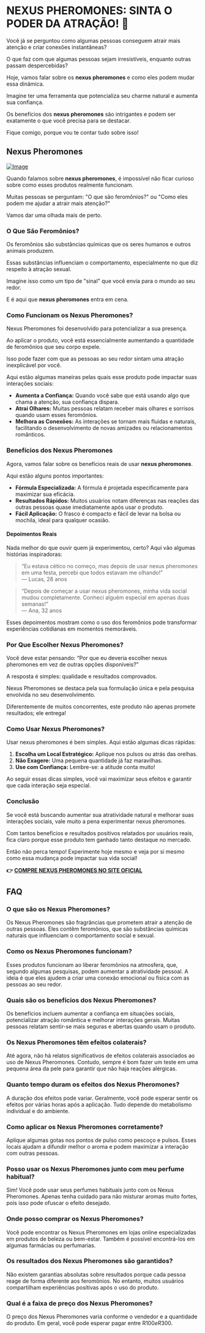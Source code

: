 # NEXUS PHEROMONES: SINTA O PODER DA ATRAÇÃO! 💖

Você já se perguntou como algumas pessoas conseguem atrair mais atenção e criar conexões instantâneas? 

O que faz com que algumas pessoas sejam irresistíveis, enquanto outras passam despercebidas? 

Hoje, vamos falar sobre os **nexus pheromones** e como eles podem mudar essa dinâmica. 

Imagine ter uma ferramenta que potencializa seu charme natural e aumenta sua confiança. 

Os benefícios dos **nexus pheromones** são intrigantes e podem ser exatamente o que você precisa para se destacar. 

Fique comigo, porque vou te contar tudo sobre isso!

## Nexus Pheromones

[![Image](https://www2.sellhealth.com/2/1a_300x250.jpg)](https://gchaffi.com/d5I3fsKB)

Quando falamos sobre **nexus pheromones**, é impossível não ficar curioso sobre como esses produtos realmente funcionam. 

Muitas pessoas se perguntam: "O que são feromônios?" ou "Como eles podem me ajudar a atrair mais atenção?" 

Vamos dar uma olhada mais de perto.

### O Que São Feromônios?

Os feromônios são substâncias químicas que os seres humanos e outros animais produzem. 

Essas substâncias influenciam o comportamento, especialmente no que diz respeito à atração sexual.

Imagine isso como um tipo de "sinal" que você envia para o mundo ao seu redor.

E é aqui que **nexus pheromones** entra em cena.

### Como Funcionam os Nexus Pheromones?

Nexus Pheromones foi desenvolvido para potencializar a sua presença. 

Ao aplicar o produto, você está essencialmente aumentando a quantidade de feromônios que seu corpo expele. 

Isso pode fazer com que as pessoas ao seu redor sintam uma atração inexplicável por você.

Aqui estão algumas maneiras pelas quais esse produto pode impactar suas interações sociais:

- **Aumenta a Confiança:** Quando você sabe que está usando algo que chama a atenção, sua confiança dispara.
- **Atrai Olhares:** Muitas pessoas relatam receber mais olhares e sorrisos quando usam esses feromônios.
- **Melhora as Conexões:** As interações se tornam mais fluidas e naturais, facilitando o desenvolvimento de novas amizades ou relacionamentos românticos.

### Benefícios dos Nexus Pheromones

Agora, vamos falar sobre os benefícios reais de usar **nexus pheromones**. 

Aqui estão alguns pontos importantes:

- **Fórmula Especializada:** A fórmula é projetada especificamente para maximizar sua eficácia.
- **Resultados Rápidos:** Muitos usuários notam diferenças nas reações das outras pessoas quase imediatamente após usar o produto.
- **Fácil Aplicação:** O frasco é compacto e fácil de levar na bolsa ou mochila, ideal para qualquer ocasião.

#### Depoimentos Reais

Nada melhor do que ouvir quem já experimentou, certo? Aqui vão algumas histórias inspiradoras:

> “Eu estava cético no começo, mas depois de usar nexus pheromones em uma festa, percebi que todos estavam me olhando!”  
> — Lucas, 28 anos

> “Depois de começar a usar nexus pheromones, minha vida social mudou completamente. Conheci alguém especial em apenas duas semanas!”  
> — Ana, 32 anos

Esses depoimentos mostram como o uso dos feromônios pode transformar experiências cotidianas em momentos memoráveis.

### Por Que Escolher Nexus Pheromones?

Você deve estar pensando: “Por que eu deveria escolher nexus pheromones em vez de outras opções disponíveis?” 

A resposta é simples: qualidade e resultados comprovados.

Nexus Pheromones se destaca pela sua formulação única e pela pesquisa envolvida no seu desenvolvimento. 

Diferentemente de muitos concorrentes, este produto não apenas promete resultados; ele entrega!

### Como Usar Nexus Pheromones?

Usar nexus pheromones é bem simples. Aqui estão algumas dicas rápidas:

1. **Escolha um Local Estratégico:** Aplique nos pulsos ou atrás das orelhas.
2. **Não Exagere:** Uma pequena quantidade já faz maravilhas.
3. **Use com Confiança:** Lembre-se: a atitude conta muito!

Ao seguir essas dicas simples, você vai maximizar seus efeitos e garantir que cada interação seja especial.

### Conclusão

Se você está buscando aumentar sua atratividade natural e melhorar suas interações sociais, vale muito a pena experimentar nexus pheromones. 

Com tantos benefícios e resultados positivos relatados por usuários reais, fica claro porque esse produto tem ganhado tanto destaque no mercado.

Então não perca tempo! Experimente hoje mesmo e veja por si mesmo como essa mudança pode impactar sua vida social!



**👉 [COMPRE NEXUS PHEROMONES NO SITE OFICIAL](https://gchaffi.com/d5I3fsKB)**

## FAQ

### O que são os Nexus Pheromones?
Os Nexus Pheromones são fragrâncias que prometem atrair a atenção de outras pessoas. Eles contêm feromônios, que são substâncias químicas naturais que influenciam o comportamento social e sexual.

### Como os Nexus Pheromones funcionam?
Esses produtos funcionam ao liberar feromônios na atmosfera, que, segundo algumas pesquisas, podem aumentar a atratividade pessoal. A ideia é que eles ajudem a criar uma conexão emocional ou física com as pessoas ao seu redor.

### Quais são os benefícios dos Nexus Pheromones?
Os benefícios incluem aumentar a confiança em situações sociais, potencializar atração romântica e melhorar interações gerais. Muitas pessoas relatam sentir-se mais seguras e abertas quando usam o produto.

### Os Nexus Pheromones têm efeitos colaterais?
Até agora, não há relatos significativos de efeitos colaterais associados ao uso de Nexus Pheromones. Contudo, sempre é bom fazer um teste em uma pequena área da pele para garantir que não haja reações alérgicas.

### Quanto tempo duram os efeitos dos Nexus Pheromones?
A duração dos efeitos pode variar. Geralmente, você pode esperar sentir os efeitos por várias horas após a aplicação. Tudo depende do metabolismo individual e do ambiente.

### Como aplicar os Nexus Pheromones corretamente?
Aplique algumas gotas nos pontos de pulso como pescoço e pulsos. Esses locais ajudam a difundir melhor o aroma e podem maximizar a interação com outras pessoas.

### Posso usar os Nexus Pheromones junto com meu perfume habitual?
Sim! Você pode usar seus perfumes habituais junto com os Nexus Pheromones. Apenas tenha cuidado para não misturar aromas muito fortes, pois isso pode ofuscar o efeito desejado.

### Onde posso comprar os Nexus Pheromones?
Você pode encontrar os Nexus Pheromones em lojas online especializadas em produtos de beleza ou bem-estar. Também é possível encontrá-los em algumas farmácias ou perfumarias.

### Os resultados dos Nexus Pheromones são garantidos?
Não existem garantias absolutas sobre resultados porque cada pessoa reage de forma diferente aos feromônios. No entanto, muitos usuários compartilham experiências positivas após o uso do produto.

### Qual é a faixa de preço dos Nexus Pheromones?
O preço dos Nexus Pheromones varia conforme o vendedor e a quantidade do produto. Em geral, você pode esperar pagar entre R$100 e R$300.